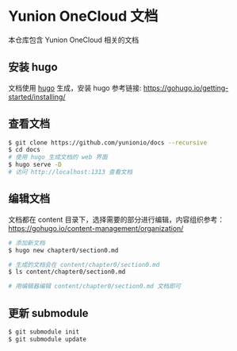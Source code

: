 # Yunion OneCloud 文档

本仓库包含 Yunion OneCloud 相关的文档

## 安装 hugo

文档使用 [hugo](https://github.com/gohugoio/hugo) 生成，安装 hugo 参考链接: https://gohugo.io/getting-started/installing/

## 查看文档

```bash
$ git clone https://github.com/yunionio/docs --recursive
$ cd docs
# 使用 hugo 生成文档的 web 界面
$ hugo serve -D
# 访问 http://localhost:1313 查看文档
```

## 编辑文档

文档都在 content 目录下，选择需要的部分进行编辑，内容组织参考：https://gohugo.io/content-management/organization/

```bash
# 添加新文档
$ hugo new chapter0/section0.md

# 生成的文档会在 content/chapter0/section0.md
$ ls content/chapter0/section0.md

# 用编辑器编辑 content/chapter0/section0.md 文档即可
```

## 更新 submodule

```bash
$ git submodule init
$ git submodule update
```
